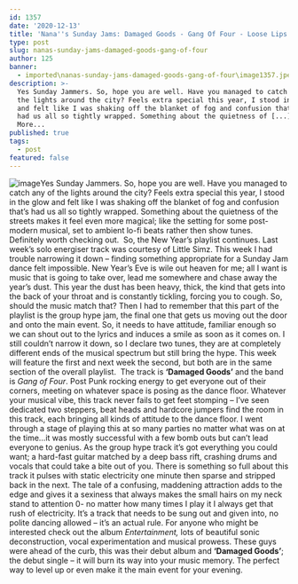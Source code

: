 ```yaml
---
id: 1357
date: '2020-12-13'
title: 'Nana''s Sunday Jams: Damaged Goods - Gang Of Four - Loose Lips'
type: post
slug: nanas-sunday-jams-damaged-goods-gang-of-four
author: 125
banner:
  - imported\nanas-sunday-jams-damaged-goods-gang-of-four\image1357.jpeg
description: >-
  Yes Sunday Jammers. So, hope you are well. Have you managed to catch any of
  the lights around the city? Feels extra special this year, I stood in the glow
  and felt like I was shaking off the blanket of fog and confusion that&rsquo;s
  had us all so tightly wrapped. Something about the quietness of [...]Read
  More...
published: true
tags:
  - post
featured: false
---
```

![image](../imported\nanas-sunday-jams-damaged-goods-gang-of-four\image1357.jpeg)Yes Sunday Jammers. So, hope you are well. Have you managed to catch any of the lights around the city? Feels extra special this year, I stood in the glow and felt like I was shaking off the blanket of fog and confusion that’s had us all so tightly wrapped. Something about the quietness of the streets makes it feel even more magical; like the setting for some post-modern musical, set to ambient lo-fi beats rather then show tunes. Definitely worth checking out.  So, the New Year’s playlist continues. Last week’s solo energiser track was courtesy of Little Simz. This week I had trouble narrowing it down – finding something appropriate for a Sunday Jam dance felt impossible. New Year’s Eve is wile out heaven for me; all I want is music that is going to take over, lead me somewhere and chase away the year’s dust. This year the dust has been heavy, thick, the kind that gets into the back of your throat and is constantly tickling, forcing you to cough. So, should the music match that? Then I had to remember that this part of the playlist is the group hype jam, the final one that gets us moving out the door and onto the main event. So, it needs to have attitude, familiar enough so we can shout out to the lyrics and induces a smile as soon as it comes on. I still couldn’t narrow it down, so I declare two tunes, they are at completely different ends of the musical spectrum but still bring the hype. This week will feature the first and next week the second, but both are in the same section of the overall playlist.  The track is **‘Damaged Goods’** and the band is _Gang of Four_. Post Punk rocking energy to get everyone out of their corners, meeting on whatever space is posing as the dance floor. Whatever your musical vibe, this track never fails to get feet stomping – I’ve seen dedicated two steppers, beat heads and hardcore jumpers find the room in this track, each bringing all kinds of attitude to the dance floor. I went through a stage of playing this at so many parties no matter what was on at the time…it was mostly successful with a few bomb outs but can’t lead everyone to genius. As the group hype track it’s got everything you could want; a hard-fast guitar matched by a deep bass rift, crashing drums and vocals that could take a bite out of you. There is something so full about this track it pulses with static electricity one minute then sparse and stripped back in the next. The tale of a confusing, maddening attraction adds to the edge and gives it a sexiness that always makes the small hairs on my neck stand to attention 0- no matter how many times I play it I always get that rush of electricity. It’s a track that needs to be sung out and given into, no polite dancing allowed – it’s an actual rule. For anyone who might be interested check out the album _Entertainment,_ lots of beautiful sonic deconstruction, vocal experimentation and musical prowess. These guys were ahead of the curb, this was their debut album and **‘Damaged Goods’**; the debut single – it will burn its way into your music memory. The perfect way to level up or even make it the main event for your evening.